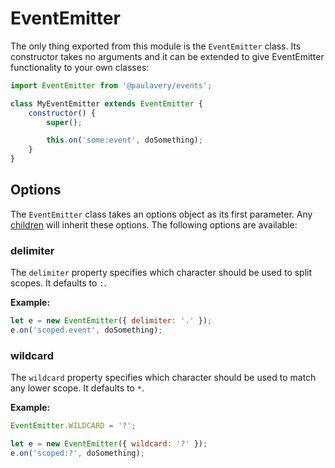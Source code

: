 # EventEmitter
The only thing exported from this module is the `EventEmitter` class.
Its constructor takes no arguments and it can be extended to give EventEmitter functionality to your own classes:

```js
import EventEmitter from '@paulavery/events';

class MyEventEmitter extends EventEmitter {
	constructor() {
		super();

		this.on('some:event', doSomething);
	}
}
```

## Options
The `EventEmitter` class takes an options object as its first parameter. Any [children](child().md) will inherit these options.
The following options are available:

### delimiter
The `delimiter` property specifies which character should be used to split scopes. It defaults to `:`.

**Example:**

```js
let e = new EventEmitter({ delimiter: '.' });
e.on('scoped.event', doSomething);
```

### wildcard
The `wildcard` property specifies which character should be used to match any lower scope. It defaults to `*`.

**Example:**

```js
EventEmitter.WILDCARD = '?';

let e = new EventEmitter({ wildcard: '?' });
e.on('scoped:?', doSomething);
```
